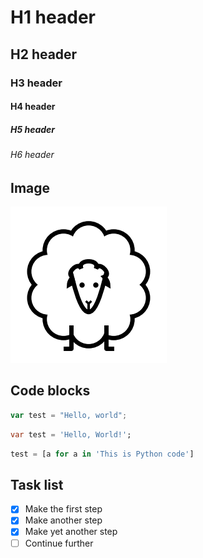 # H1 header
## H2 header
### H3 header
#### H4 header
##### H5 header
###### H6 header

## Image

![Image of a sheep](/assets/test.png)

## Code blocks
``` javascript
var test = "Hello, world";
```

``` dart
var test = 'Hello, World!';
```

``` python
test = [a for a in 'This is Python code']
```

## Task list

- [x] Make the first step
- [x] Make another step
- [x] Make yet another step
- [ ] Continue further

